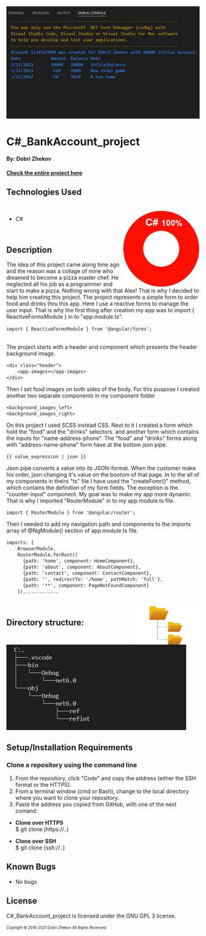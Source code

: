 <img align="justify" alt="chart" width="950px" src="https://github.com/zhekovdobri/Csharp_BankAccount_project/blob/main/C%23_BankAccount_project1200px.png">

# C#_BankAccount_project

#### By: Dobri Zhekov

#### [<ins>Check the entire project here</ins>](https://github.com/zhekovdobri/Csharp_BankAccount_project)

## Technologies Used

<div class=pull-left>

</div>
&nbsp;&nbsp;&nbsp;&nbsp;&nbsp;&nbsp;&nbsp;&nbsp;&nbsp;&nbsp;&nbsp;&nbsp;&nbsp;&nbsp;&nbsp;
<div class=pull-right>
<img align="right" alt="chart" height="200px" src="https://github.com/zhekovdobri/Csharp_BankAccount_project/blob/main/C%23_language_chart.png">
</div>

* _C#_

<br />

## Description
The idea of this project came along time ago and the reason was a collage of mine who dreamed to become a pizza master chef. He neglected all his job as a programmer and start to make a pizza. Nothing wrong with that Alex! That is why I decided to help him creating this project. The project represents a simple form to order food and drinks thru this app. Here I use a reactive forms to manage the user input. That is why the first thing after creation my app was to import { ReactiveFormsModule } in to "app.module.ts".
<br />

`import { ReactiveFormsModule } from '@angular/forms';`

<br />
The project starts with a header and component which presents the header background image.

```
<div class="header">
    <app-images></app-images>
</div> 
```
Then I set food images on both sides of the body. For this puspose I created another two separate components in my component folder
```
<background_images_left>
<background_images_right>
```
On this project I used SCSS instead CSS. Next to it I created a form which hold the "food" and the "drinks" selectors.  and another form which contains the inputs for "name-address-phone". The "food" and "drinks" forms along with "address-name-phone" form have at the bottom json pipe.
```
{{ value_expression | json }}
```
Json pipe converts a value into its JSON-format. When the customer make his order, json changing it's value on the bootom of that page. In to the all of my components in theirs "ts" file I have used the "createFomr()" method, which contains the definition of my form fields. The exception is the "counter-input" component. My goal was to make my app more dynamic. That is why I imported "RouterModule" in to my app.module.ts file. 
```
import { RouterModule } from '@angular/router';
```
Then I needed to add my navigation path and components to the imports array of @NgModule() section of app.module.ts file.
```
imports: [
    BrowserModule,
    RouterModule.forRoot([
      {path: 'home', component: HomeComponent},
      {path: 'about', component: AboutComponent},
      {path: 'contact', component: ContactComponent},
      {path: '', redirectTo: '/home', pathMatch: 'full'},
      {path: '**', component: PageNotFoundComponent}
    ]),............
```

</div>
&nbsp;&nbsp;&nbsp;&nbsp;&nbsp;&nbsp;&nbsp;&nbsp;&nbsp;&nbsp;&nbsp;&nbsp;&nbsp;&nbsp;&nbsp;
<div class=pull-right>
<img align="right" alt="chart" height="100px" src="https://github.com/zhekovdobri/Csharp_BankAccount_project/blob/main/Directory_structure_logo.png">
</div>

## Directory structure:

<img alt="chart" src="https://github.com/zhekovdobri/Csharp_BankAccount_project/blob/main/C%23%20Directory%20structure.png">

## Setup/Installation Requirements

### Clone a repository using the command line 

1. From the repository, click "Code" and copy the address (either the SSH format or the HTTPS). 
2. From a terminal window (cmd or Bash), change to the local directory where you want to clone your repository.
3. Paste the address you copied from GitHub, with one of the next comand:

* **Clone over HTTPS**<br>
  $ git clone (https://..)
  
* **Clone over SSH**<br>
  $ git clone (ssh://..)

## Known Bugs

* No bugs

## License

C#_BankAccount_project is licensed under the GNU GPL 3 license.

<sub><sup>Copiright © 2016-2021 Dobri Zhekov All Rights Reserved</sup></sub>
